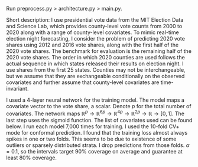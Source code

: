 Run preprocess.py > architecture.py > main.py.

Short description:
I use presidential vote data from the MIT Election Data and Science Lab, which provides county-level vote counts from 2000 to 2020 along with a range of county-level covariates. To mimic real-time election night forecasting, I consider the problem of predicting 2020 vote shares using 2012 and 2016 vote shares, along with the first half of the 2020 vote shares. The benchmark for evaluation is the remaining half of the 2020 vote shares. The order in which 2020 counties are used follows the actual sequence in which states released their results on election night. I use shares from the first 25 states. Counties may not be interchangeable, but we assume that they are exchangeable conditionally on the observed covariates and further assume that county-level covariates are time-invariant. 

I used a 4-layer neural network for the training model. The model maps a covariate vector to the vote share, a scalar. Denote $p$ for the total number of covariates. The network maps $\mathbb{R}^p \rightarrow \mathbb{R}^{6p} \rightarrow \mathbb{R}^{4p} \rightarrow \mathbb{R}^{2p} \rightarrow \mathbb{R} \rightarrow [0,\,1]$. The last step uses the sigmoid function. The list of covariates used can be found below. I run each model 7,000 times for training. I used the 10-fold CV+ mode for conformal prediction. I found that the training loss almost always spikes in one or two folds. This seems to be due to existence of some outliers or sparsely distributed strata. I drop predictions from those folds. $\alpha=0.1$, so the intervals target 90\% coverage on average and guarantee at least 80\% coverage.
